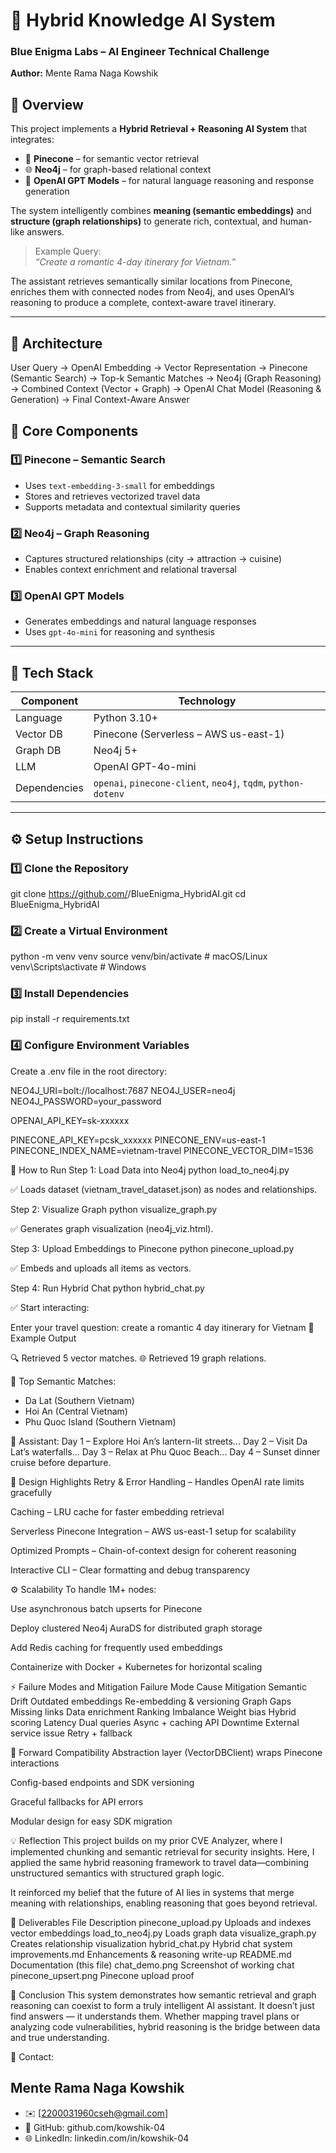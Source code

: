 # 🧠 Hybrid Knowledge AI System  
### Blue Enigma Labs – AI Engineer Technical Challenge  
**Author:** Mente Rama Naga Kowshik  

## 🚀 Overview  

This project implements a **Hybrid Retrieval + Reasoning AI System** that integrates:  
- 🧩 **Pinecone** – for semantic vector retrieval  
- 🌐 **Neo4j** – for graph-based relational context  
- 🤖 **OpenAI GPT Models** – for natural language reasoning and response generation  

The system intelligently combines **meaning (semantic embeddings)** and **structure (graph relationships)** to generate rich, contextual, and human-like answers.  

> Example Query:  
> _“Create a romantic 4-day itinerary for Vietnam.”_

The assistant retrieves semantically similar locations from Pinecone, enriches them with connected nodes from Neo4j, and uses OpenAI’s reasoning to produce a complete, context-aware travel itinerary.

---

## 🧩 Architecture  

User Query -> OpenAI Embedding → Vector Representation -> Pinecone (Semantic Search) -> Top-k Semantic Matches -> Neo4j (Graph Reasoning) -> Combined Context (Vector + Graph) -> OpenAI Chat Model (Reasoning & Generation) -> Final Context-Aware Answer


## 🧠 Core Components  

### 1️⃣ Pinecone – Semantic Search  
- Uses `text-embedding-3-small` for embeddings  
- Stores and retrieves vectorized travel data  
- Supports metadata and contextual similarity queries  

### 2️⃣ Neo4j – Graph Reasoning  
- Captures structured relationships (city → attraction → cuisine)  
- Enables context enrichment and relational traversal  

### 3️⃣ OpenAI GPT Models  
- Generates embeddings and natural language responses  
- Uses `gpt-4o-mini` for reasoning and synthesis  

---

## 🧰 Tech Stack  

| Component | Technology |
|------------|-------------|
| Language | Python 3.10+ |
| Vector DB | Pinecone (Serverless – AWS us-east-1) |
| Graph DB | Neo4j 5+ |
| LLM | OpenAI GPT-4o-mini |
| Dependencies | `openai`, `pinecone-client`, `neo4j`, `tqdm`, `python-dotenv` |

---

## ⚙️ Setup Instructions  

### 1️⃣ Clone the Repository
git clone https://github.com/<your-repo>/BlueEnigma_HybridAI.git
cd BlueEnigma_HybridAI

### 2️⃣ Create a Virtual Environment
python -m venv venv
source venv/bin/activate    # macOS/Linux
venv\Scripts\activate       # Windows


### 3️⃣ Install Dependencies
pip install -r requirements.txt

### 4️⃣ Configure Environment Variables
Create a .env file in the root directory:


NEO4J_URI=bolt://localhost:7687
NEO4J_USER=neo4j
NEO4J_PASSWORD=your_password

OPENAI_API_KEY=sk-xxxxxx

PINECONE_API_KEY=pcsk_xxxxxx
PINECONE_ENV=us-east-1
PINECONE_INDEX_NAME=vietnam-travel
PINECONE_VECTOR_DIM=1536


🧩 How to Run
Step 1: Load Data into Neo4j
python load_to_neo4j.py

✅ Loads dataset (vietnam_travel_dataset.json) as nodes and relationships.

Step 2: Visualize Graph
python visualize_graph.py

✅ Generates graph visualization (neo4j_viz.html).

Step 3: Upload Embeddings to Pinecone
python pinecone_upload.py

✅ Embeds and uploads all items as vectors.

Step 4: Run Hybrid Chat
python hybrid_chat.py

✅ Start interacting:

Enter your travel question: create a romantic 4 day itinerary for Vietnam
💬 Example Output

🔍 Retrieved 5 vector matches.
🌐 Retrieved 19 graph relations.

📘 Top Semantic Matches:
 - Da Lat (Southern Vietnam)
 - Hoi An (Central Vietnam)
 - Phu Quoc Island (Southern Vietnam)

🤖 Assistant:
Day 1 – Explore Hoi An’s lantern-lit streets...
Day 2 – Visit Da Lat’s waterfalls...
Day 3 – Relax at Phu Quoc Beach...
Day 4 – Sunset dinner cruise before departure.

🧠 Design Highlights
Retry & Error Handling – Handles OpenAI rate limits gracefully

Caching – LRU cache for faster embedding retrieval

Serverless Pinecone Integration – AWS us-east-1 setup for scalability

Optimized Prompts – Chain-of-context design for coherent reasoning

Interactive CLI – Clear formatting and debug transparency

⚙️ Scalability
To handle 1M+ nodes:

Use asynchronous batch upserts for Pinecone

Deploy clustered Neo4j AuraDS for distributed graph storage

Add Redis caching for frequently used embeddings

Containerize with Docker + Kubernetes for horizontal scaling

⚡ Failure Modes and Mitigation
Failure Mode	Cause	Mitigation
Semantic Drift	Outdated embeddings	Re-embedding & versioning
Graph Gaps	Missing links	Data enrichment
Ranking Imbalance	Weight bias	Hybrid scoring
Latency	Dual queries	Async + caching
API Downtime	External service issue	Retry + fallback

🧩 Forward Compatibility
Abstraction layer (VectorDBClient) wraps Pinecone interactions

Config-based endpoints and SDK versioning

Graceful fallbacks for API errors

Modular design for easy SDK migration

💡 Reflection
This project builds on my prior CVE Analyzer, where I implemented chunking and semantic retrieval for security insights.
Here, I applied the same hybrid reasoning framework to travel data—combining unstructured semantics with structured graph logic.

It reinforced my belief that the future of AI lies in systems that merge meaning with relationships, enabling reasoning that goes beyond retrieval.

🧾 Deliverables
File	Description
pinecone_upload.py	Uploads and indexes vector embeddings
load_to_neo4j.py	Loads graph data
visualize_graph.py	Creates relationship visualization
hybrid_chat.py	Hybrid chat system
improvements.md	Enhancements & reasoning write-up
README.md	Documentation (this file)
chat_demo.png	Screenshot of working chat
pinecone_upsert.png	Pinecone upload proof

🏁 Conclusion
This system demonstrates how semantic retrieval and graph reasoning can coexist to form a truly intelligent AI assistant.
It doesn’t just find answers — it understands them.
Whether mapping travel plans or analyzing code vulnerabilities, hybrid reasoning is the bridge between data and true understanding.

📧 Contact:
## Mente Rama Naga Kowshik
- ✉️ [2200031960cseh@gmail.com]
- 💼 GitHub: github.com/kowshik-04
- 🌐 LinkedIn: linkedin.com/in/kowshik-04
